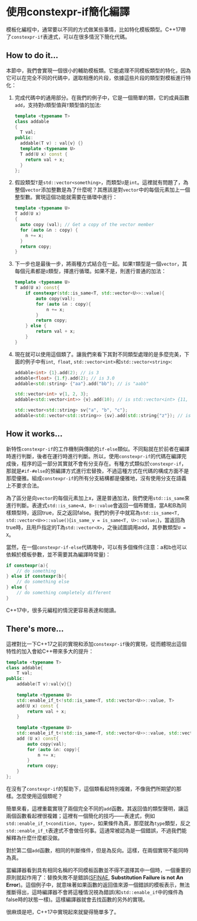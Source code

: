 # 使用constexpr-if簡化編譯

模板化編程中，通常要以不同的方式做某些事情，比如特化模板類型。C++17帶了`constexpr-if`表達式，可以在很多情況下簡化代碼。

## How to do it...

本節中，我們會實現一個很小的輔助模板類。它能處理不同模板類型的特化，因為它可以在完全不同的代碼中，選取相應的片段，依據這些片段的類型對模板進行特化：

1. 完成代碼中的通用部分。在我們的例子中，它是一個簡單的類，它的成員函數`add`，支持對`U`類型值與`T`類型值的加法:

   ```c++
   template <typename T>
   class addable
   {
     T val;
   public:
     addable(T v) : val{v} {}
     template <typename U>
     T add(U x) const {
       return val + x;
     }
   };
   ```

2. 假設類型`T`是`std::vector<something>`，而類型`U`是`int`。這裡就有問題了，為整個`vector`添加整數是為了什麼呢？其應該是對`vector`中的每個元素加上一個整型數。實現這個功能就需要在循環中進行：

   ```c++
   template <typename U>
   T add(U x)
   {
     auto copy (val); // Get a copy of the vector member
     for (auto &n : copy) {
       n += x;
     }
     return copy;
   }
   ```

3. 下一步也是最後一步，將兩種方式結合在一起。如果`T`類型是一個`vector`，其每個元素都是`U`類型，擇進行循環。如果不是，則進行普通的加法：

   ```c++
   template <typename U>
   T add(U x) const{
       if constexpr(std::is_same<T, std::vector<U>>::value){
           auto copy(val);
           for (auto &n : copy){
               n += x;
           }
           return copy;
       } else {
           return val + x;
       }
   }
   ```

4. 現在就可以使用這個類了。讓我們來看下其對不同類型處理的是多麼完美，下面的例子中有`int`,` float`, `std::vector<int>`和`std::vector<string>`:

   ```c++
   addable<int> {1}.add(2); // is 3
   addable<float> {1.f}.add(2); // is 3.0
   addable<std::string> {"aa"}.add("bb"); // is "aabb"

   std::vector<int> v{1, 2, 3};
   addable<std::vector<int>> {v}.add(10); // is std::vector<int> {11, 12, 13}

   std::vector<std::string> sv{"a", "b", "c"};
   addable<std::vector<std::string>> {sv}.add(std::string{"z"}); // is {"az", "bz", "cz"}
   ```


## How it works...

新特性`constexpr-if`的工作機制與傳統的`if-else`類似。不同點就在於前者在編譯時進行判斷，後者在運行時進行判斷。所以，使用`constexpr-if`的代碼在編譯完成後，程序的這一部分其實就不會有分支存在。有種方式類似於`constexpr-if`，那就是`#if-#else`的預編譯方式進行宏替換，不過這種方式在代碼的構成方面不是那麼優雅。組成`constexpr-if`的所有分支結構都是優雅地，沒有使用分支在語義上不要求合法。

為了區分是向`vector`的每個元素加上x，還是普通加法，我們使用`std::is_same`來進行判斷。表達式`std::is_same<A, B>::value`會返回一個布爾值，當A和B為同樣類型時，返回true，反之返回false。我們的例子中就寫為`std::is_same<T, std::vector<U>>::value()`(`is_same_v = is_same<T, U>::value;`)，當返回為true時，且用戶指定的T為`std::vector<X>`，之後試圖調用add，其參數類型`U = X`。

當然，在一個`constexpr-if-else`代碼塊中，可以有多個條件(注意：a和b也可以依賴於模板參數，並不需要其為編譯時常量)：

```c++
if constexpr(a){
    // do something
} else if constexpr(b){
    // do something else
} else {
    // do something completely different
}
```

C++17中，很多元編程的情況更容易表達和閱讀。

## There's more...

這裡對比一下C++17之前的實現和添加`constexpr-if`後的實現，從而體現出這個特性的加入會給C++帶來多大的提升：

```c++
template <typename T>
class addable{
    T val;
public:
    addable(T v):val{v}{}
    
    template <typename U>
    std::enable_if_t<!std::is_same<T, std::vector<U>>::value, T> 
    add(U x) const {
        return val + x;
    }
    
    template <typename U>
    std::enable_if_t<!std::is_same<T, std::vector<U>>::value, std::vector<U>>
    add (U x) const{
        auto copy(val);
        for (auto &n: copy){
            n += x;
        }
        return copy;
    }
};
```

在沒有了`constexpr-if`的幫助下，這個類看起特別複雜，不像我們所期望的那樣。怎麼使用這個類呢？

簡單來看，這裡重載實現了兩個完全不同的`add`函數。其返回值的類型聲明，讓這兩個函數看起裡很複雜；這裡有一個簡化的技巧——表達式，例如`std::enable_if_t<condition, type>`，如果條件為真，那麼就為`type`類型，反之`std::enable_if_t`表達式不會做任何事。這通常被認為是一個錯誤，不過我們能解釋為什麼什麼都沒做。

對於第二個`add`函數，相同的判斷條件，但是為反向。這樣，在兩個實現不能同時為真。

當編譯器看到具有相同名稱的不同模板函數並不得不選擇其中一個時，一個重要的原則就起作用了：替換失敗不是錯誤([SFINAE](http://zh.cppreference.com/w/cpp/language/sfinae), **Substitution Failure is not An  Error**)。這個例子中，就意味著如果函數的返回值來源一個錯誤的模板表示，無法推斷得出，這時編譯器不會將這種情況視為錯誤(和`std::enable_if`中的條件為false時的狀態一樣)。這樣編譯器就會去找函數的另外的實現。

很麻煩是吧，C++17中實現起來就變得簡單多了。